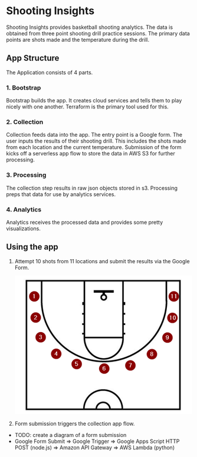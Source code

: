 # Shooting Insights

Shooting Insights provides basketball shooting analytics. The data is obtained from three point shooting drill practice sessions. The primary data points are shots made and the temperature during the drill. 

## App Structure
The Application consists of 4 parts.

### 1. Bootstrap
Bootstrap builds the app. It creates cloud services and tells them to play nicely with one another. Terraform is the primary tool used for this.

### 2. Collection
Collection feeds data into the app. The entry point is a Google form. The user inputs the results of their shooting drill. This includes the shots made from each location and the current temperature. Submission of the form kicks off a serverless app flow to store the data in AWS S3 for further processing.

### 3. Processing
The collection step results in raw json objects stored in s3. Processing preps that data for use by analytics services.

### 4. Analytics
Analytics receives the processed data and provides some pretty visualizations.

## Using the app

1. Attempt 10 shots from 11 locations and submit the results via the Google Form.

    ![half court shooting locations](img/half_court.png)

2. Form submission triggers the collection app flow.

 - TODO: create a diagram of a form submission 
 - Google Form Submit => Google Trigger => Google Apps Script HTTP POST (node.js) => Amazon API Gateway => AWS Lambda (python)

